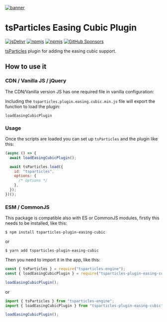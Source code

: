 [![banner](https://particles.js.org/images/banner3.png)](https://particles.js.org)

# tsParticles Easing Cubic Plugin

[![jsDelivr](https://data.jsdelivr.com/v1/package/npm/tsparticles-plugin-easing-cubic/badge)](https://www.jsdelivr.com/package/npm/tsparticles-plugin-easing-cubic)
[![npmjs](https://badge.fury.io/js/tsparticles-plugin-easing-cubic.svg)](https://www.npmjs.com/package/tsparticles-plugin-easing-cubic)
[![npmjs](https://img.shields.io/npm/dt/tsparticles-plugin-easing-cubic)](https://www.npmjs.com/package/tsparticles-plugin-easing-cubic) [![GitHub Sponsors](https://img.shields.io/github/sponsors/matteobruni)](https://github.com/sponsors/matteobruni)

[tsParticles](https://github.com/matteobruni/tsparticles) plugin for adding the easing cubic support.

## How to use it

### CDN / Vanilla JS / jQuery

The CDN/Vanilla version JS has one required file in vanilla configuration:

Including the `tsparticles.plugin.easing.cubic.min.js` file will export the function to load the plugin:

```text
loadEasingCubicPlugin
```

### Usage

Once the scripts are loaded you can set up `tsParticles` and the plugin like this:

```javascript
(async () => {
  await loadEasingCubicPlugin();

  await tsParticles.load({
    id: "tsparticles",
    options: {
      /* options */
    },
  });
})();
```

### ESM / CommonJS

This package is compatible also with ES or CommonJS modules, firstly this needs to be installed, like this:

```shell
$ npm install tsparticles-plugin-easing-cubic
```

or

```shell
$ yarn add tsparticles-plugin-easing-cubic
```

Then you need to import it in the app, like this:

```javascript
const { tsParticles } = require("tsparticles-engine");
const { loadEasingCubicPlugin } = require("tsparticles-plugin-easing-cubic");

loadEasingCubicPlugin();
```

or

```javascript
import { tsParticles } from "tsparticles-engine";
import { loadEasingCubicPlugin } from "tsparticles-plugin-easing-cubic";

loadEasingCubicPlugin();
```
